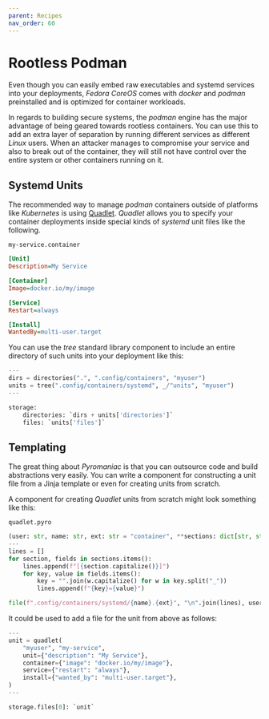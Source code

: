 ```yaml
---
parent: Recipes
nav_order: 60
---
```


# Rootless Podman
Even though you can easily embed raw executables and systemd services into your
deployments, *Fedora CoreOS* comes with *docker* and *podman* preinstalled and
is optimized for container workloads.

In regards to building secure systems, the *podman* engine has the major
advantage of being geared towards rootless containers. You can use this to add
an extra layer of separation by running different services as different *Linux*
users. When an attacker manages to compromise your service and also to break
out of the container, they will still not have control over the entire system
or other containers running on it.

## Systemd Units
The recommended way to manage *podman* containers outside of platforms like
*Kubernetes* is using [Quadlet][quadlet]. *Quadlet* allows you to specify your
container deployments inside special kinds of *systemd* unit files like the
following.

`my-service.container`
```ini
[Unit]
Description=My Service

[Container]
Image=docker.io/my/image

[Service]
Restart=always

[Install]
WantedBy=multi-user.target
```

You can use the *tree* standard library component to include an entire
directory of such units into your deployment like this:

```python
---
dirs = directories(".", ".config/containers", "myuser")
units = tree(".config/containers/systemd", _/"units", "myuser")
---

storage:
    directories: `dirs + units['directories']`
    files: `units['files']`
```

[quadlet]: https://docs.podman.io/en/latest/markdown/podman-systemd.unit.5.html

## Templating
The great thing about *Pyromaniac* is that you can outsource code and build
abstractions very easily. You can write a component for constructing a unit
file from a Jinja template or even for creating units from scratch.

A component for creating *Quadlet* units from scratch might look something like
this:

`quadlet.pyro`
```python
(user: str, name: str, ext: str = "container", **sections: dict[str, str] = [])
---
lines = []
for section, fields in sections.items():
    lines.append(f"[{section.capitalize()}]")
    for key, value in fields.items():
        key = "".join(w.capitalize() for w in key.split("_"))
        lines.append(f"{key}={value}")

file(f".config/containers/systemd/{name}.{ext}", "\n".join(lines), user)
```

It could be used to add a file for the unit from above as follows:

```python
---
unit = quadlet(
    "myuser", "my-service",
    unit={"description": "My Service"},
    container={"image": "docker.io/my/image"},
    service={"restart": "always"},
    install={"wanted_by": "multi-user.target"},
)
---

storage.files[0]: `unit`
```
